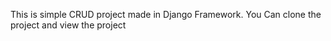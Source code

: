 This is simple CRUD project made in Django Framework. You Can clone the project and view the project 